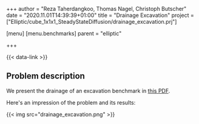 +++
author = "Reza Taherdangkoo, Thomas Nagel, Christoph Butscher"
date = "2020.11.01T14:39:39+01:00"
title = "Drainage Excavation"
project = ["Elliptic/cube_1x1x1_SteadyStateDiffusion/drainage_excavation.prj"]

[menu]
  [menu.benchmarks]
    parent = "elliptic"

+++

{{< data-link >}}

## Problem description

We present the drainage of an excavation benchmark in [this PDF](../web/content/docs/benchmarks/liquid-flow/drainage_LiquidFlow.pdf).

Here's an impression of the problem and its results:

{{< img src="drainage_excavation.png" >}}
